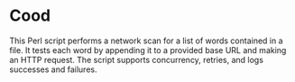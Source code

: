 # Cood
This Perl script performs a network scan for a list of words contained in a file. It tests each word by appending it to a provided base URL and making an HTTP request. The script supports concurrency, retries, and logs successes and failures. 
